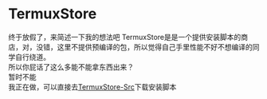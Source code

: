 # TermuxStore
终于放假了，来简述一下我的想法吧
TermuxStore是是一个提供安装脚本的商店，对，没错，这里不提供预编译的包，所以觉得自己手里性能不好不想编译的同学自行绕道。  
所以你屁话了这么多能不能拿东西出来？  
暂时不能  
我正在做，可以直接去[TermuxStore-Src](https://github.com/YadominJinta/TermuxStore-Src/tree/master/config)下载安装脚本
